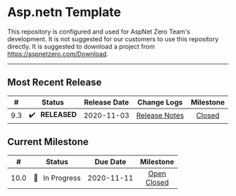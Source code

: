 # Asp.netn Template

This repository is configured and used for AspNet Zero Team's development. 
It is not suggested for our customers to use this repository directly. It is suggested to download a project from https://aspnetzero.com/Download.

____________

## Most Recent Release

|  #   |     Status     |  Release Date  |                         Change Logs                          |                          Milestone                           |
| :--: | :------------: | :--------: | :----------------------------------------------------------: | :----------------------------------------------------------: |
| 9.3 | ✔️ &thinsp; **RELEASED** | 2020-11-03 | [Release Notes](https://docs.aspnetzero.com/en/common/latest/Change-Logs) | [Closed](https://github.com/aspnetzero/aspnet-zero-core/milestone/78?closed=1) |

## Current Milestone
|  #   |    Status     |  Due Date  |                          Milestone                           |
| :--: | :-----------: | :--------: | :----------------------------------------------------------: |
| 10.0  | 🚧 &thinsp; In Progress | 2020-11-11 | [Open](https://github.com/aspnetzero/aspnet-zero-core/milestone/79)<br>[Closed](https://github.com/aspnetzero/aspnet-zero-core/milestone/79?closed=1) |

